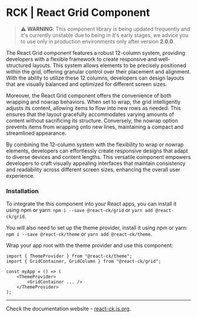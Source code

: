 # RCK | React Grid Component

> :warning: **WARNING**: This component library is being updated frequently and it's currently unstable due to being in it's early stages, we advice you to use only in production environments only after version **2.0.0**.

The React Grid component features a robust 12-column system, providing developers with a flexible framework to create responsive and well-structured layouts. This system allows elements to be precisely positioned within the grid, offering granular control over their placement and alignment. With the ability to utilize these 12 columns, developers can design layouts that are visually balanced and optimized for different screen sizes.

Moreover, the React Grid component offers the convenience of both wrapping and nowrap behaviors. When set to wrap, the grid intelligently adjusts its content, allowing items to flow into new rows as needed. This ensures that the layout gracefully accommodates varying amounts of content without sacrificing its structure. Conversely, the nowrap option prevents items from wrapping onto new lines, maintaining a compact and streamlined appearance.

By combining the 12-column system with the flexibility to wrap or nowrap elements, developers can effortlessly create responsive designs that adapt to diverse devices and content lengths. This versatile component empowers developers to craft visually appealing interfaces that maintain consistency and readability across different screen sizes, enhancing the overall user experience.

### Installation 

To integrate the this component into your React apps, you can install it using npm or yarn: `npm i --save @react-ck/grid` or `yarn add @react-ck/grid`.

You will also need to set up the theme provider, install it using npm or yarn: `npm i --save @react-ck/theme` or `yarn add @react-ck/theme`.

Wrap your app root with the theme provider and use this component:

```tsx
import { ThemeProvider } from "@react-ck/theme";
import { GridContainer, GridColumn } from "@react-ck/grid";

const myApp = () => (
    <ThemeProvider>
        <GridContainer ... />
    </ThemeProvider>
);
```

<!-- storybook-ignore -->

---

Check the documentation website - [react-ck.js.org](https://react-ck.js.org).